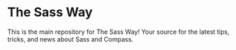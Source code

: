 # The Sass Way

This is the main repository for The Sass Way! Your source for the latest tips, tricks, and news about Sass and Compass.

